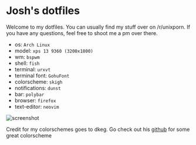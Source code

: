 # Josh's dotfiles

Welcome to my dotfiles. You can usually find my stuff over on /r/unixporn. If you have any questions, feel free to shoot me a pm over there. 

* os: `Arch Linux`
* model: `xps 13 9360 (3200x1800)`
* wm: `bspwm`
* shell: `fish`
* terminal: `urxvt`
* terminal font: `GohuFont`
* colorscheme: `skigh`
* notifications: `dunst`
* bar: `polybar`
* browser: `firefox`
* text-editor: `neovim`

![screenshot](http://i.imgur.com/bZmR48X.png)

Credit for my colorschemes goes to dkeg. Go check out his [github](https://github.com/dkeg/crayolo) for some great colorscheme 



